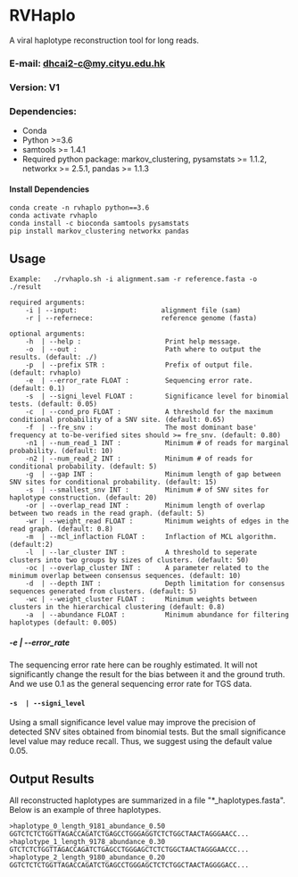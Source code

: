 # RVHaplo
A viral haplotype reconstruction tool for long reads.



### E-mail: dhcai2-c@my.cityu.edu.hk
### Version: V1

### Dependencies:
* Conda
* Python >=3.6
* samtools >= 1.4.1
* Required python package: markov_clustering, pysamstats >= 1.1.2, networkx >= 2.5.1, pandas >= 1.1.3

#### Install Dependencies
`conda create -n rvhaplo python==3.6`<BR/>
`conda activate rvhaplo`<BR/>
`conda install -c bioconda samtools pysamstats`<BR/>
`pip install markov_clustering networkx pandas`<BR/>
####


## Usage
`Example:   ./rvhaplo.sh -i alignment.sam -r reference.fasta -o ./result`<BR/>

```
required arguments:
    -i | --input:                     alignment file (sam)
    -r | --refernece:                 reference genome (fasta)

optional arguments:
    -h  | --help :                     Print help message.
    -o  | --out :                      Path where to output the results. (default: ./)
    -p  | --prefix STR :               Prefix of output file. (default: rvhaplo)
    -e  | --error_rate FLOAT :         Sequencing error rate. (default: 0.1)
    -s  | --signi_level FLOAT :        Significance level for binomial tests. (default: 0.05)
    -c  | --cond_pro FLOAT :           A threshold for the maximum conditional probability of a SNV site. (default: 0.65)
    -f  | --fre_snv :                  The most dominant base' frequency at to-be-verified sites should >= fre_snv. (default: 0.80)    
    -n1 | --num_read_1 INT :           Minimum # of reads for marginal probability. (default: 10)
    -n2 | --num_read_2 INT :           Minimum # of reads for conditional probability. (default: 5)
    -g  | --gap INT :                  Minimum length of gap between SNV sites for conditional probability. (default: 15)
    -s  | --smallest_snv INT :         Minimum # of SNV sites for haplotype construction. (default: 20)
    -or | --overlap_read INT :         Minimum length of overlap between two reads in the read graph. (default: 5)
    -wr | --weight_read FLOAT :        Minimum weights of edges in the read graph. (default: 0.8)
    -m  | --mcl_inflaction FLOAT :     Inflaction of MCL algorithm. (default:2)
    -l  | --lar_cluster INT :          A threshold to seperate clusters into two groups by sizes of clusters. (default: 50)
    -oc | --overlap_cluster INT :      A parameter related to the minimum overlap between consensus sequences. (default: 10)
    -d  | --depth INT :                Depth limitation for consensus sequences generated from clusters. (default: 5)
    -wc | --weight_cluster FLOAT :     Minimum weights between clusters in the hierarchical clustering (default: 0.8)
    -a  | --abundance FLOAT :          Minimum abundance for filtering haplotypes (default: 0.005)
```
##### -e  | --error_rate
The sequencing error rate here can be roughly estimated. It will not significantly change the result for the bias between it and the ground truth. And we use 0.1 as the general sequencing error rate for TGS data.
#### `-s  | --signi_level`
Using a small significance level value may improve the precision of detected SNV sites obtained from binomial tests. But the small significance level value may reduce recall. Thus, we suggest using the default value 0.05.




## Output Results
All reconstructed haplotypes are summarized in a file "*_haplotypes.fasta". Below is an example of three haplotypes.
```
>haplotype_0_length_9181_abundance_0.50
GGTCTCTCTGGTTAGACCAGATCTGAGCCTGGGAGGTCTCTGGCTAACTAGGGAACC...
>haplotype_1_length_9178_abundance_0.30
GTCTCTCTGGTTAGACCAGATCTGAGCCTGGGAGCTCTCTGGCTAACTAGGGAACCC...
>haplotype_2_length_9180_abundance_0.20
GGTCTCTCTGGTTAGACCAGATCTGAGCCTGGGAGCTCTCTGGCTAACTAGGGGACC...

```
